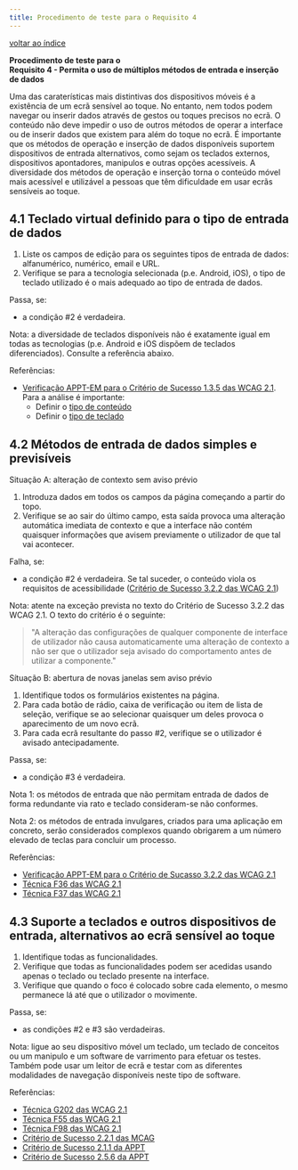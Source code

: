 ```yaml
---
title: Procedimento de teste para o Requisito 4 
---
```


[voltar ao índice](index.md)

**Procedimento de teste para o**<br>**Requisito 4 - Permita o uso de múltiplos métodos de entrada e inserção de dados**

Uma das caraterísticas mais distintivas dos dispositivos móveis é a existência de um ecrã sensível ao toque. No entanto, nem todos podem navegar ou inserir dados através de gestos ou toques precisos no ecrã. O conteúdo não deve impedir o uso de outros métodos de operar a interface ou de inserir dados que existem para além do toque no ecrã. É importante que os métodos de operação e inserção de dados disponíveis suportem dispositivos de entrada alternativos, como sejam os teclados externos, dispositivos apontadores, manipulos e outras opções acessíveis. A diversidade dos métodos de operação e inserção torna o conteúdo móvel mais acessível e utilizável a pessoas que têm dificuldade em usar ecrãs sensíveis ao toque.

## 4.1 Teclado virtual definido para o tipo de entrada de dados

1. Liste os campos de edição para os seguintes tipos de entrada de dados: alfanumérico, numérico, email e URL.
2. Verifique se para a tecnologia selecionada (p.e. Android, iOS), o tipo de teclado utilizado é o mais adequado ao tipo de entrada de dados.

Passa, se:

- a condição #2 é verdadeira.

Nota: a diversidade de teclados disponíveis não é exatamente igual em todas as tecnologias (p.e. Android e iOS dispõem de teclados diferenciados). Consulte a referência abaixo.

Referências:

- [Verificação APPT-EM para o Critério de Sucesso 1.3.5 das WCAG 2.1](https://appt.org/en/guidelines/wcag/success-criterion-1-3-5#check). Para a análise é importante:
  - Definir o [tipo de conteúdo](https://appt.org/en/guidelines/wcag/success-criterion-1-3-5#set-content-type)
  - Definir o [tipo de teclado](https://appt.org/en/guidelines/wcag/success-criterion-1-3-5#set-keyboard-type)

## 4.2 Métodos de entrada de dados simples e previsíveis

Situação A: alteração de contexto sem aviso prévio

1. Introduza dados em todos os campos da página começando a partir do topo.
2. Verifique se ao sair do último campo, esta saída provoca uma alteração automática imediata de contexto e que a interface não contém quaisquer informações que avisem previamente o utilizador de que tal vai acontecer.

Falha, se:

- a condição #2 é verdadeira. Se tal suceder, o conteúdo viola os requisitos de acessibilidade ([Critério de Sucesso 3.2.2 das WCAG 2.1](https://www.acessibilidade.gov.pt/wcag/#on-input))

Nota: atente na exceção prevista no texto do Critério de Sucesso 3.2.2 das WCAG 2.1. O texto do critério é o seguinte: 

> "A alteração das configurações de qualquer componente de interface de utilizador não causa automaticamente uma alteração de contexto a não ser que o utilizador seja avisado do comportamento antes de utilizar a componente."

Sítuação B: abertura de novas janelas sem aviso prévio

1. Identifique todos os formulários existentes na página.
2. Para cada botão de rádio, caixa de verificação ou item de lista de seleção, verifique se ao selecionar quaisquer um deles provoca o aparecimento de um novo ecrã.
3. Para cada ecrã resultante do passo #2, verifique se o utilizador é avisado antecipadamente.

Passa, se:

- a condição #3 é verdadeira.

Nota 1: os métodos de entrada que não permitam entrada de dados de forma redundante via rato e teclado consideram-se não conformes.

Nota 2: os métodos de entrada invulgares, criados para uma aplicação em concreto, serão considerados complexos quando obrigarem a um número elevado de teclas para concluir um processo. 

Referências:

- [Verificação APPT-EM para o Critério de Sucasso 3.2.2 das WCAG 2.1](https://appt.org/en/guidelines/wcag/success-criterion-3-2-2#check)
- [Técnica F36 das WCAG 2.1](https://www.w3.org/WAI/WCAG22/Techniques/failures/F36.html)
- [Técnica F37 das WCAG 2.1](https://www.w3.org/WAI/WCAG22/Techniques/failures/F37.html)

## 4.3 Suporte a teclados e outros dispositivos de entrada, alternativos ao ecrã sensível ao toque

1. Identifique todas as funcionalidades.
2. Verifique que todas as funcionalidades podem ser acedidas usando apenas o teclado ou teclado presente na interface.
3. Verifique que quando o foco é colocado sobre cada elemento, o mesmo permanece lá até que o utilizador o movimente.

Passa, se:

- as condições #2 e #3 são verdadeiras.

Nota: ligue ao seu dispositivo móvel um teclado, um teclado de conceitos ou um manipulo e um software de varrimento para efetuar os testes. Também pode usar um leitor de ecrã e testar com as diferentes modalidades de navegação disponíveis neste tipo de software.

Referências:

- [Técnica G202 das WCAG 2.1](https://www.w3.org/WAI/WCAG22/Techniques/general/G202)
- [Técnica F55 das WCAG 2.1](https://www.w3.org/WAI/WCAG22/Techniques/failures/F55)
- [Técnica F98 das WCAG 2.1](https://www.w3.org/WAI/WCAG22/Techniques/failures/F98)
- [Critério de Sucesso 2.2.1 das MCAG](https://getevinced.github.io/mcag/#external-aids-devices)
- [Critério de Sucesso 2.1.1 da APPT](https://appt.org/en/guidelines/wcag/success-criterion-2-1-1)
- [Critério de Sucesso 2.5.6 da APPT](https://appt.org/en/guidelines/wcag/success-criterion-2-5-6)


